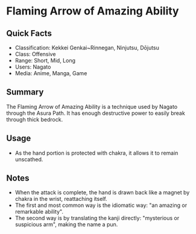 # Flaming Arrow of Amazing Ability

## Quick Facts
- Classification: Kekkei Genkai~Rinnegan, Ninjutsu, Dōjutsu
- Class: Offensive
- Range: Short, Mid, Long
- Users: Nagato
- Media: Anime, Manga, Game

## Summary
The Flaming Arrow of Amazing Ability is a technique used by Nagato through the Asura Path. It has enough destructive power to easily break through thick bedrock.

## Usage
- As the hand portion is protected with chakra, it allows it to remain unscathed.

## Notes
- When the attack is complete, the hand is drawn back like a magnet by chakra in the wrist, reattaching itself.
- The first and most common way is the idiomatic way: "an amazing or remarkable ability".
- The second way is by translating the kanji directly: "mysterious or suspicious arm", making the name a pun.
